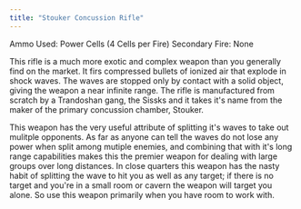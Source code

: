 ```yaml
---
title: "Stouker Concussion Rifle"
---
```


Ammo Used: Power Cells (4 Cells per Fire)
Secondary Fire: None 

This rifle is a much more exotic and complex weapon than you generally find on the market. It firs compressed bullets of ionized air that explode in shock waves. The waves are stopped only by contact with a solid object, giving the weapon a near infinite range. The rifle is manufactured from scratch by a Trandoshan gang, the Sissks and it takes it's name from the maker of the primary concussion chamber, Stouker.

This weapon has the very useful attribute of splitting it's waves to take out mulitple opponents. As far as anyone can tell the waves do not lose any power when split among mutiple enemies, and combining that with it's long range capabilities makes this the premier weapon for dealing with large groups over long distances. In close quarters this weapon has the nasty habit of splitting the wave to hit you as well as any target; if there is no target and you're in a small room or cavern the weapon will target you alone. So use this weapon primarily when you have room to work with.
